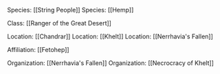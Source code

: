 Species: [[String People]]
Species: [[Hemp]]

Class: [[Ranger of the Great Desert]]

Location: [[Chandrar]]
Location: [[Khelt]]
Location: [[Nerrhavia's Fallen]]

Affiliation: [[Fetohep]]

Organization: [[Nerrhavia's Fallen]]
Organization: [[Necrocracy of Khelt]]
